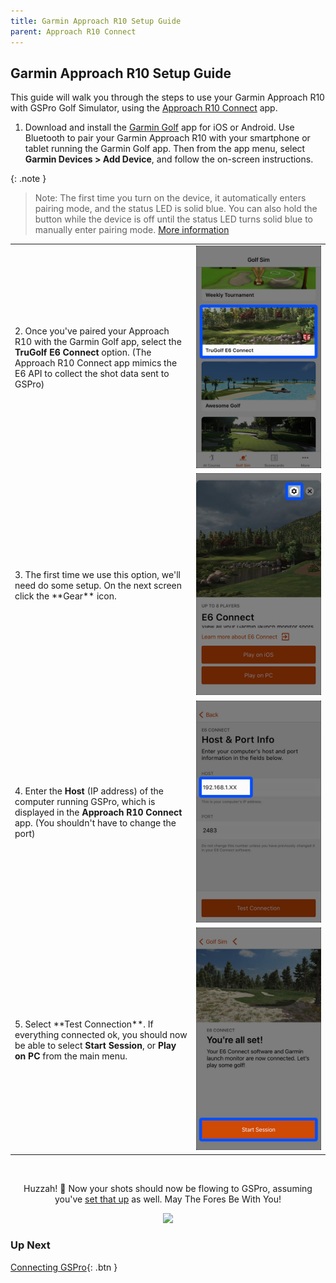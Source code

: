 ```yaml
---
title: Garmin Approach R10 Setup Guide
parent: Approach R10 Connect
---
```


## Garmin Approach R10 Setup Guide

This guide will walk you through the steps to use your Garmin Approach R10 with GSPro Golf Simulator, using the [Approach R10 Connect](./index) app.

1. Download and install the [Garmin Golf](https://www.garmin.com/en-US/p/590068) app for iOS or Android. Use Bluetooth to pair your Garmin Approach R10 with your smartphone or tablet running the Garmin Golf app. Then from the app menu, select <b>Garmin Devices > Add Device</b>, and follow the on-screen instructions.

{: .note }

> Note: The first time you turn on the device, it automatically enters pairing mode, and the status LED is solid blue. You can also hold the button while the device is off until the status LED turns solid blue to manually enter pairing mode. [More information](https://tinyurl.com/yzwh468u)

<table>
  <tr>
    <td>
    2. Once you've paired your Approach R10 with the Garmin Golf app, select the <b>TruGolf E6 Connect</b> option. (The Approach R10 Connect app mimics the E6 API to collect the shot data sent to GSPro)
    </td>
    <td halign="center" width="200">
      <a href="/assets/garmin-golf/1-e6-option.jpg" target="_blank">
        <img src="/assets/garmin-golf/1-e6-option.jpg" width="100%" />
      </a>
    </td>
  </tr>
  <tr>
    <td>
3. The first time we use this option, we'll need do some setup. On the next screen click the **Gear** icon.
    </td>
    <td halign="center">
      <a href="/assets/garmin-golf/2-e6-settings.jpg" target="_blank">
        <img src="/assets/garmin-golf/2-e6-settings.jpg" width="100%" />
      </a>
    </td>
  </tr>
  <tr>
    <td>
4. Enter the <b>Host</b> (IP address) of the computer running GSPro, which is displayed in the <b>Approach R10 Connect</b> app. (You shouldn't have to change the port)
    </td>
    <td halign="center">
      <a href="/assets/garmin-golf/3-e6-ip.jpg" target="_blank">
        <img src="/assets/garmin-golf/3-e6-ip.jpg" height="100%" />
      </a>
    </td>
  </tr>
  <tr>
    <td>
5. Select **Test Connection**. If everything connected ok, you should now be able to select <b>Start Session</b>, or <b>Play on PC</b> from the main menu.
    </td>
    <td halign="center">
      <a href="/assets/garmin-golf/4-e6-start.jpg" target="_blank">
        <img src="/assets/garmin-golf/4-e6-start.jpg" height="100%" />
      </a>
    </td>
  </tr>

</table>

<br />

<div style="text-align: center;">
  <p>Huzzah! 🎉 Now your shots should now be flowing to GSPro, assuming you've <a href="gspro.html">set that up</a> as well. May The Fores Be With You!</p>
  <img src="https://media.giphy.com/media/l23bRTPezLRZz0ks58/giphy.gif" width="300" />
</div>

### Up Next

[Connecting GSPro](./gspro.html){: .btn }
